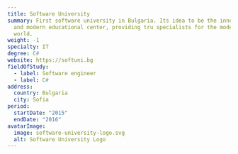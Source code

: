 ```yaml
---
title: Software University
summary: First software university in Bulgaria. Its idea to be the innovative
  and modern educational center, providing tru specialists for the modern IT
  world.
weight: -1
specialty: IT
degree: C#
website: https://softuni.bg
fieldOfStudy:
  - label: Software engineer
  - label: C#
address:
  country: Bulgaria
  city: Sofia
period:
  startDate: "2015"
  endDate: "2016"
avatarImage:
  image: software-university-logo.svg
  alt: Software University Logo
---
```

